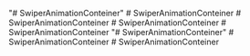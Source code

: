 "# SwiperAnimationConteiner" 
#   S w i p e r A n i m a t i o n C o n t e i n e r  
 #   S w i p e r A n i m a t i o n C o n t e i n e r  
 #   S w i p e r A n i m a t i o n C o n t e i n e r  
 #   S w i p e r A n i m a t i o n C o n t e i n e r  
 "# SwiperAnimationConteiner" 
#   S w i p e r A n i m a t i o n C o n t e i n e r  
 # SwiperAnimationConteiner
